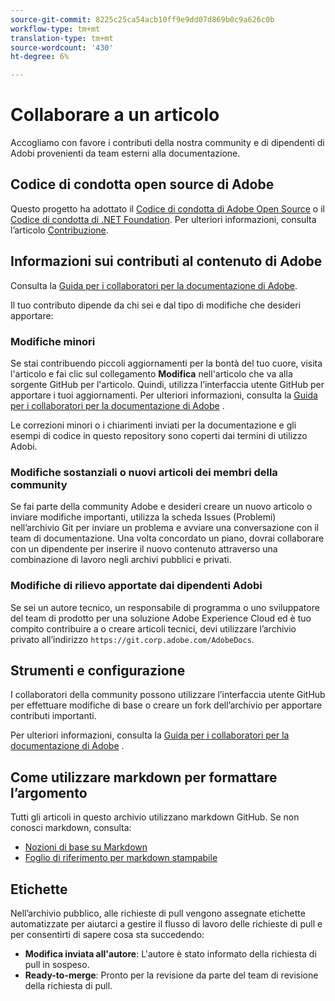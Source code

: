 ```yaml
---
source-git-commit: 8225c25ca54acb10ff9e9dd07d869b0c9a626c0b
workflow-type: tm+mt
translation-type: tm+mt
source-wordcount: '430'
ht-degree: 6%

---
```

# Collaborare a un articolo

Accogliamo con favore i contributi della nostra community e di dipendenti di Adobi provenienti da team esterni alla documentazione.

## Codice di condotta open source di Adobe

Questo progetto ha adottato il [Codice di condotta di Adobe Open Source](code-of-conduct.md) o il [Codice di condotta di .NET Foundation](https://dotnetfoundation.org/code-of-conduct). Per ulteriori informazioni, consulta l’articolo [Contribuzione](contributing.md).

## Informazioni sui contributi al contenuto di Adobe

Consulta la [Guida per i collaboratori per la documentazione di Adobe](https://docs.adobe.com/content/help/en/contributor/contributor-guide/introduction.html).

Il tuo contributo dipende da chi sei e dal tipo di modifiche che desideri apportare:

### Modifiche minori

Se stai contribuendo piccoli aggiornamenti per la bontà del tuo cuore, visita l&#39;articolo e fai clic sul collegamento **Modifica** nell&#39;articolo che va alla sorgente GitHub per l&#39;articolo. Quindi, utilizza l’interfaccia utente GitHub per apportare i tuoi aggiornamenti. Per ulteriori informazioni, consulta la [Guida per i collaboratori per la documentazione di Adobe](https://docs.adobe.com/content/help/en/contributor/contributor-guide/introduction.html) .

Le correzioni minori o i chiarimenti inviati per la documentazione e gli esempi di codice in questo repository sono coperti dai termini di utilizzo Adobi.

### Modifiche sostanziali o nuovi articoli dei membri della community

Se fai parte della community Adobe e desideri creare un nuovo articolo o inviare modifiche importanti, utilizza la scheda Issues (Problemi) nell’archivio Git per inviare un problema e avviare una conversazione con il team di documentazione. Una volta concordato un piano, dovrai collaborare con un dipendente per inserire il nuovo contenuto attraverso una combinazione di lavoro negli archivi pubblici e privati.

<!--
If you submit a pull request with significant changes to documentation and code examples, you'll see a message in the pull request asking you to submit an online contribution license agreement (CLA). We need you to complete the online form before we can review your pull request.
-->

### Modifiche di rilievo apportate dai dipendenti Adobi

Se sei un autore tecnico, un responsabile di programma o uno sviluppatore del team di prodotto per una soluzione Adobe Experience Cloud ed è tuo compito contribuire a o creare articoli tecnici, devi utilizzare l’archivio privato all’indirizzo `https://git.corp.adobe.com/AdobeDocs`.

<!--Employees from other parts of the Adobe world should use the public repo for minor updates.-->

## Strumenti e configurazione

I collaboratori della community possono utilizzare l’interfaccia utente GitHub per effettuare modifiche di base o creare un fork dell’archivio per apportare contributi importanti.

Per ulteriori informazioni, consulta la [Guida per i collaboratori per la documentazione di Adobe](https://docs.adobe.com/content/help/en/contributor/contributor-guide/introduction.html) .

## Come utilizzare markdown per formattare l’argomento

Tutti gli articoli in questo archivio utilizzano markdown GitHub. Se non conosci markdown, consulta:

* [Nozioni di base su Markdown](https://help.github.com/articles/getting-started-with-writing-and-formatting-on-github/)
* [Foglio di riferimento per markdown stampabile](https://guides.github.com/pdfs/markdown-cheatsheet-online.pdf)

## Etichette

Nell’archivio pubblico, alle richieste di pull vengono assegnate etichette automatizzate per aiutarci a gestire il flusso di lavoro delle richieste di pull e per consentirti di sapere cosa sta succedendo:

* **Modifica inviata all&#39;autore**: L&#39;autore è stato informato della richiesta di pull in sospeso.
* **Ready-to-merge**: Pronto per la revisione da parte del team di revisione della richiesta di pull.
